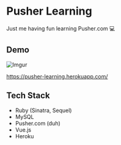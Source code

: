 # Pusher Learning
Just me having fun learning Pusher.com :computer:

## Demo
![Imgur](http://i.imgur.com/vzu3f3j.gif)

https://pusher-learning.herokuapp.com/

## Tech Stack
- Ruby (Sinatra, Sequel)
- MySQL
- Pusher.com (duh)
- Vue.js
- Heroku
